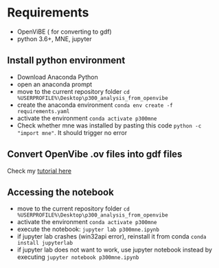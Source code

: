 # Requirements

- OpenViBE ( for converting to gdf)
- python 3.6+, MNE, jupyter

## Install python environment

- Download Anaconda Python
- open an anaconda prompt
- move to the current repository folder `cd %USERPROFILE%\Desktop\p300_analysis_from_openvibe`
- create the anaconda environment `conda env create -f requirements.yaml` 
- activate the environment `conda activate p300mne`
- Check whether mne was installed by pasting this code `python -c "import mne"`. It should trigger no error



## Convert OpenVibe .ov files into gdf files

Check my [tutorial here](https://github.com/lokinou/openvibe_to_gdf_tutorial)

## Accessing the notebook

- move to the current repository folder `cd %USERPROFILE%\Desktop\p300_analysis_from_openvibe`
- activate the environment `conda activate p300mne`
- execute the notebook: `jupyter lab p300mne.ipynb`
- if jupyter lab crashes (win32api error), reinstall it from conda `conda install jupyterlab`
- if jupyter lab does not want to work, use jupyter notebook instead by executing `jupyter notebook p300mne.ipynb`

